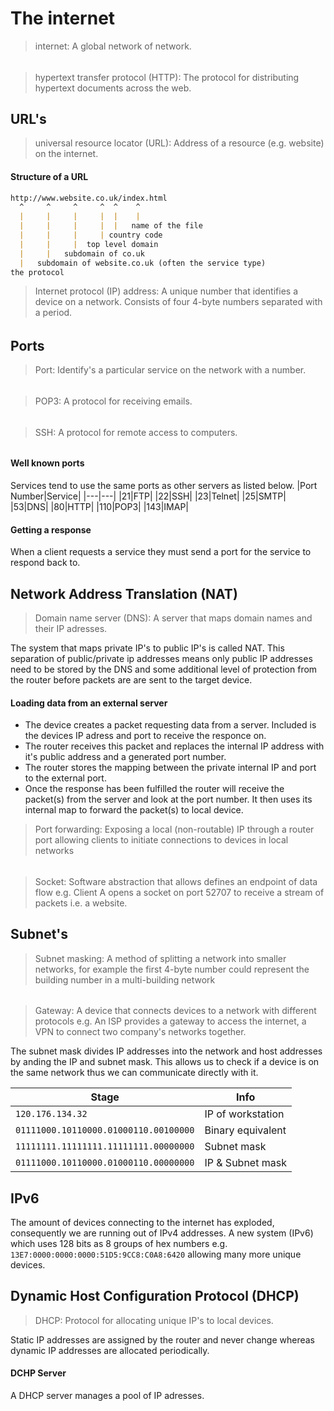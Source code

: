 # The internet

> internet: A global network of network.
###### 
> hypertext transfer protocol (HTTP): The protocol for distributing hypertext documents across the web.


## URL's
> universal resource locator (URL): Address of a resource (e.g. website) on the internet.
#### Structure of a URL
```markdown
http://www.website.co.uk/index.html
  ^     ^     ^     ^  ^    ^
  |     |     |     |  |    |
  |     |     |     |  |   name of the file
  |     |     |     | country code
  |     |     |  top level domain
  |     |   subdomain of co.uk
  |   subdomain of website.co.uk (often the service type)
the protocol
```

> Internet protocol (IP) address: A unique number that identifies a device on a network. Consists of four 4-byte numbers separated with a period.

###### 

## Ports
> Port: Identify's a particular service on the network with a number.
###### 
> POP3: A protocol for receiving emails.
###### 
> SSH: A protocol for remote access to computers.
###### 

#### Well known ports
Services tend to use the same ports as other servers as listed below.
|Port Number|Service|
|---|---|
|21|FTP|
|22|SSH|
|23|Telnet|
|25|SMTP|
|53|DNS|
|80|HTTP|
|110|POP3|
|143|IMAP|

#### Getting a response
When a client requests a service they must send a port for the service to respond back to.

## Network Address Translation (NAT)
> Domain name server (DNS): A server that maps domain names and their IP adresses.

The system that maps private IP's to public IP's is called NAT. This separation of public/private ip addresses means only public IP addresses need to be stored by the DNS and some additional level of protection from the router before packets are are sent to the target device.

#### Loading data from an external server

 - The device creates a packet requesting data from a server. Included is the devices IP adress and port to receive the responce on.
 - The router receives this packet and replaces the internal IP address with it's public address and a generated port number.
 - The router stores the mapping between the private internal IP and port to the external port.
 - Once the response has been fulfilled the router will receive the packet(s) from the server and look at the port number. It then uses its internal map to forward the packet(s) to local device.

> Port forwarding: Exposing a local (non-routable) IP through a router port allowing clients to initiate connections to devices in local networks
###### 
> Socket: Software abstraction that allows defines an endpoint of data flow e.g. Client A opens a socket on port 52707 to receive a stream of packets i.e. a website.

## Subnet's
> Subnet masking: A method of splitting a network into smaller networks, for example the first 4-byte number could represent the building number in a multi-building network
###### 
> Gateway: A device that connects devices to a network with different protocols e.g. An ISP provides a gateway to access the internet, a VPN to connect two company's networks together.

The subnet mask divides IP addresses into the network and host addresses by anding the IP and subnet mask. This allows us to check if a device is on the same network thus we can communicate directly with it.

| Stage | Info |
| --- | --- |
| `120.176.134.32` | IP of workstation |
| `01111000.10110000.01000110.00100000` | Binary equivalent |
| `11111111.11111111.11111111.00000000` | Subnet mask |
| `01111000.10110000.01000110.00000000` | IP & Subnet mask |

## IPv6
The amount of devices connecting to the internet has exploded, consequently we are running out of IPv4 addresses. A new system (IPv6) which uses 128 bits as 8 groups of hex numbers e.g. `13E7:0000:0000:0000:51D5:9CC8:C0A8:6420` allowing many more unique devices.

## Dynamic Host Configuration Protocol (DHCP)
> DHCP: Protocol for allocating unique IP's to local devices.

Static IP addresses are assigned by the router and never change whereas dynamic IP addresses are allocated periodically.

#### DCHP Server
A DHCP server manages a pool of IP adresses.